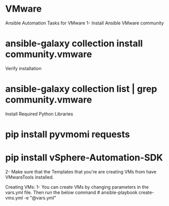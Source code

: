 # VMware
Ansible Automation Tasks for VMware
1- Install Ansible VMware community
  # ansible-galaxy collection install community.vmware
  Verify installation
  # ansible-galaxy collection list | grep community.vmware
  Install Required Python Libraries
  # pip install pyvmomi requests
  # pip install vSphere-Automation-SDK
2- Make sure that the Templates that you're are creating VMs from have VMwareTools installed.

Creating VMs:
  1- You can create VMs by changing parameters in the vars.yml file. Then run the below command
    # ansible-playbook create-vms.yml -e "@vars.yml" 
  
